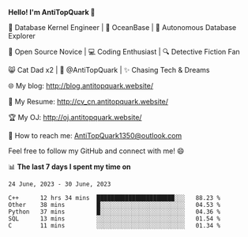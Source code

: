 
**Hello! I'm AntiTopQuark 👋**

🔧 Database Kernel Engineer | 🌊 OceanBase | 🤖 Autonomous Database Explorer

🌱 Open Source Novice | 💻 Coding Enthusiast | 🔍 Detective Fiction Fan

😸 Cat Dad x2 | 🎉 @AntiTopQuark | ✨ Chasing Tech & Dreams

🌐 My blog: http://blog.antitopquark.website/

📄 My Resume: http://cv_cn.antitopquark.website/

🏆 My OJ: http://oj.antitopquark.website/

📧 How to reach me: AntiTopQuark1350@outlook.com

Feel free to follow my GitHub and connect with me! 😄

📊 **The last 7 days I spent my time on** 

<!--START_SECTION:waka-->
```text
24 June, 2023 - 30 June, 2023

C++      12 hrs 34 mins  ██████████████████████░░░   88.23 % 
Other    38 mins         █░░░░░░░░░░░░░░░░░░░░░░░░   04.53 % 
Python   37 mins         █░░░░░░░░░░░░░░░░░░░░░░░░   04.36 % 
SQL      13 mins         ░░░░░░░░░░░░░░░░░░░░░░░░░   01.54 % 
C        11 mins         ░░░░░░░░░░░░░░░░░░░░░░░░░   01.34 %
```
<!--END_SECTION:waka-->


